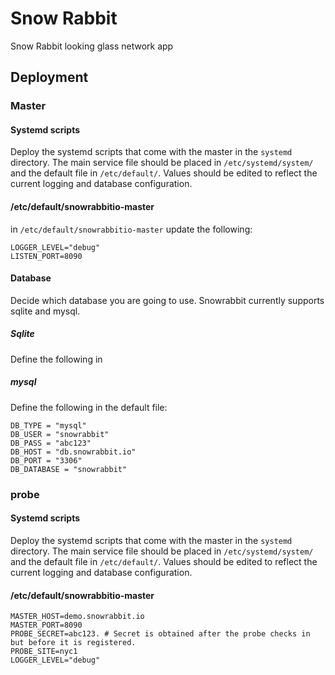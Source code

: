 # Snow Rabbit
Snow Rabbit looking glass network app


## Deployment

### Master

#### Systemd scripts
Deploy the systemd scripts that come with the master in the `systemd` directory. The main service file should be placed in `/etc/systemd/system/` and the default file in `/etc/default/`.  Values should be edited to reflect the current logging and database configuration.

#### /etc/default/snowrabbitio-master
in `/etc/default/snowrabbitio-master` update the following:
```
LOGGER_LEVEL="debug"
LISTEN_PORT=8090
```

#### Database
Decide which database you are going to use. Snowrabbit currently supports sqlite and mysql.

##### Sqlite
Define the following in 

##### mysql
Define the following in the default file:
```
DB_TYPE = "mysql"
DB_USER = "snowrabbit"
DB_PASS = "abc123"
DB_HOST = "db.snowrabbit.io"
DB_PORT = "3306"
DB_DATABASE = "snowrabbit"
```


### probe

#### Systemd scripts
Deploy the systemd scripts that come with the master in the `systemd` directory. The main service file should be placed in `/etc/systemd/system/` and the default file in `/etc/default/`.  Values should be edited to reflect the current logging and database configuration.

#### /etc/default/snowrabbitio-master
```
MASTER_HOST=demo.snowrabbit.io
MASTER_PORT=8090
PROBE_SECRET=abc123. # Secret is obtained after the probe checks in but before it is registered.
PROBE_SITE=nyc1
LOGGER_LEVEL="debug"
```

